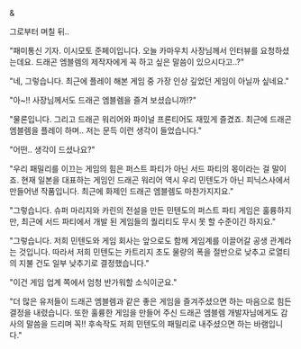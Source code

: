 &

그로부터 며칠 뒤..

"패미통신 기자. 이시모토 준페이입니다. 오늘 카마우치 사장님께서 인터뷰를 요청하셨는데요. 드래곤 엠블렘의 제작자에게 꼭 하고 싶은 말씀이 있으시다고..?"

"네, 그렇습니다. 최근에 플레이 해본 게임 중 가장 인상 깊었던 게임이 아닐까 싶네요."

"아~!! 사장님께서도 드래곤 엠블렘을 즐겨 보셨습니까!?"

"물론입니다. 그리고 드래곤 워리어와 파이널 프론티어도 재밌게 즐겼죠. 최근에 드래곤 엠블렘을 플레이 하며.. 저는 문득 이런 생각이 들었습니다."

"어떤.. 생각이 드셨나요?"

"우리 패밀리를 이끄는 게임의 힘은 퍼스트 파티가 아닌 서드 파티의 몫이라는 걸 말이죠. 현재 일본을 대표하는 게임인 드래곤 워리어 역시 우리 민텐도가 아닌 피닉스사에서 만들어낸 작품입니다. 최근에 화제인 드래곤 엠블렘도 마찬가지지요."

"그렇습니다. 슈퍼 마리지와 카린의 전설을 만든 민텐도의 퍼스트 파티 게임은 훌륭하지만, 최근에 서드 파티에서 개발 된 게임들의 퀄리티도 무시 못 할 수준이긴 하지요."

"그렇습니다. 저희 민텐도와 게임 회사는 앞으로도 함께 게임계를 이끌어갈 공생 관계라는 것입니다. 따라서 저희 민텐도는 카트리지 초도 물량의 폭을 절반으로 낮추고 로열티의 지불 건도 일부 낮추기로 결정했습니다."

"이건 게임 업계 쪽에서 엄청 반가워할 소식이군요."

"더 많은 유저들이 드래곤 엠블렘과 같은 좋은 게임을 즐겨주셨으면 하는 마음으로 힘든 결정을 내렸습니다. 또한 훌륭한 게임을 만들어 주신 드래곤 엠블렘 개발자님에게도 감사의 말씀을 드리며 꼭!! 후속작도 저희 민텐도의 패밀리로 내주셨으면 하는 바램입니다."